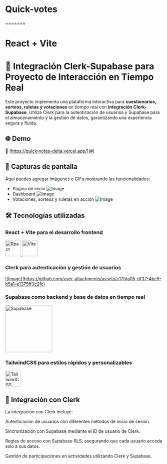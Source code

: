 # Quick-votes
=======
# React + Vite

# 🚀 Integración Clerk-Supabase para Proyecto de Interacción en Tiempo Real

Este proyecto implementa una plataforma interactiva para **cuestionarios, sorteos, ruletas y votaciones** en tiempo real con **integración Clerk-Supabase**. Utiliza Clerk para la autenticación de usuarios y Supabase para el almacenamiento y la gestión de datos, garantizando una experiencia segura y fluida.

## 🌐 Demo
🔗 [https://quick-votes-delta.vercel.app/](#)

## 📸 Capturas de pantalla
Aquí puedes agregar imágenes o GIFs mostrando las funcionalidades:
- Página de inicio
![Image](https://github.com/user-attachments/assets/dbb43743-ffc9-4d6c-9e6a-646048eea287)
- Dashboard
![Image](https://github.com/user-attachments/assets/80b99852-c8ed-4350-8a2a-11d525f5e611)
- Votaciones, sorteos y ruletas en acción
![Image](https://github.com/user-attachments/assets/86ff2d1c-5c4d-4573-aa28-3217720f3f59)

## 🛠️ Tecnologías utilizadas

### React + Vite para el desarrollo frontend
<a href="https://react.dev/">
  <img src="https://upload.wikimedia.org/wikipedia/commons/a/a7/React-icon.svg" alt="React" width="50"/>
</a>
<a href="https://vitejs.dev/">
  <img src="https://upload.wikimedia.org/wikipedia/commons/f/f1/Vitejs-logo.svg" alt="Vite" width="50"/>
</a>

### Clerk para autenticación y gestión de usuarios
<a href="https://clerk.dev/">
 ![Image](https://github.com/user-attachments/assets/c17fda05-df37-4bc9-b5a1-e1375ff3c2fc)
</a>

### Supabase como backend y base de datos en tiempo real
<a href="https://supabase.com/">
  <img src="https://supabase.com/_next/image?url=https%3A%2F%2Ffrontend-assets.supabase.com%2Fwww%2Fffceb79fd6dc%2F_next%2Fstatic%2Fmedia%2Fsupabase-logo-wordmark--light.daaeffd3.png&w=128&q=75&dpl=dpl_J7NuXyWtXK6Pdqnqt3yuK5A2PTZD" alt="Supabase" width="150"/>
</a>

### TailwindCSS para estilos rápidos y personalizables
<a href="https://tailwindcss.com/">
  <img src="https://upload.wikimedia.org/wikipedia/commons/d/d5/Tailwind_CSS_Logo.svg" alt="TailwindCSS" width="50"/>
</a>


## 🔗 Integración con Clerk
La integración con Clerk incluye:

Autenticación de usuarios con diferentes métodos de inicio de sesión.

Sincronización con Supabase mediante el ID de usuario de Clerk.

Reglas de acceso con Supabase RLS, asegurando que cada usuario acceda solo a sus datos.

Gestión de participaciones en actividades utilizando Clerk y Supabase.
